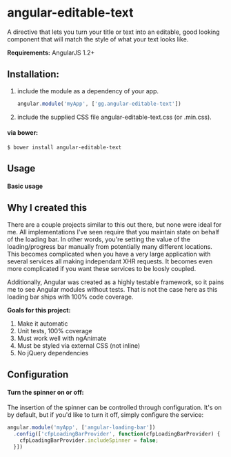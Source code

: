 angular-editable-text
===================

A directive that lets you turn your title or text into an editable, good looking component that will match the style of what your text looks like.


**Requirements:** AngularJS 1.2+

## Installation:

1. include the module as a dependency of your app.

    ```js
    angular.module('myApp', ['gg.angular-editable-text'])
    ```
    
2. include the supplied CSS file angular-editable-text.css (or .min.css).



#### via bower:
```
$ bower install angular-editable-text
```


## Usage


#### Basic usage



## Why I created this
There are a couple projects similar to this out there, but none were ideal for me.  All implementations I've seen require that you maintain state on behalf of the loading bar.  In other words, you're setting the value of the loading/progress bar manually from potentially many different locations.  This becomes complicated when you have a very large application with several services all making independant XHR requests. It becomes even more complicated if you want these services to be loosly coupled.

Additionally, Angular was created as a highly testable framework, so it pains me to see Angular modules without tests.  That is not the case here as this loading bar ships with 100% code coverage.


**Goals for this project:**

1. Make it automatic
2. Unit tests, 100% coverage
3. Must work well with ngAnimate
4. Must be styled via external CSS (not inline)
5. No jQuery dependencies


## Configuration

#### Turn the spinner on or off:
The insertion of the spinner can be controlled through configuration.  It's on by default, but if you'd like to turn it off, simply configure the service:

```js
angular.module('myApp', ['angular-loading-bar'])
  .config(['cfpLoadingBarProvider', function(cfpLoadingBarProvider) {
    cfpLoadingBarProvider.includeSpinner = false;
  }])
```

